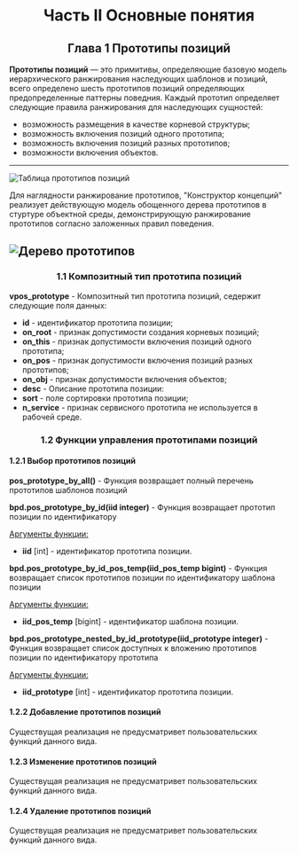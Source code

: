 <h1 align="center"> Часть II Основные понятия</h1 align="center">
<h2 align="center"> Глава 1 Прототипы позиций</h2 align="center">

**Прототипы позиций** — это примитивы, определяющие базовую модель иерархического ранжирования наследующих шаблонов и позиций, всего определено шесть прототипов позиций определяющих предопределенные паттерны поведния. Каждый прототип определяет следующие правила ранжирования для наследующих сущностей: 
- возможность размещения в качестве корневой структуры; 
- возможность включения позиций одного прототипа;
- возможность включения позиций разных прототипов; 
- возможности включения объектов. 
------------------------

![Таблица прототипов позиций](https://github.com/firstDismay/Conception-Builder/blob/main/resources/screenshots/proto_list.png?raw=true)

Для наглядности ранжирование прототипов, "Конструктор концепций" реализует действующую модель обощенного дерева прототипов в стуртуре объектной среды, демонстрирующую ранжирование прототипов согласно заложенных правил поведения.

![Дерево прототипов](https://github.com/firstDismay/Conception-Builder/blob/main/resources/screenshots/proto_tree.png?raw=true)
------------------------

<h3 align="center"> 1.1 Композитный тип прототипа позиций</h3 align="center">

**vpos_prototype** - Композитный тип прототипа позиций, седержит следующие поля данных:
- **id** - идентификатор прототипа позиции;
- **on_root** - признак допустимости создания корневых позиций;
- **on_this** - признак допустимости включения позиций одного прототипа;
- **on_pos** - признак допустимости включения позиций разных прототипов;
- **on_obj** - признак допустимости включения объектов;
- **desc** - Описание прототипа позиции:
- **sort** - поле сортировки прототипа позиции;
- **n_service** - признак сервисного прототипа не используется в рабочей среде.


<h3 align="center"> 1.2 Функции управления прототипами позиций</h3 align="center">

<h4 align="left"> 1.2.1 Выбор прототипов позиций</h4 align="left">

**pos_prototype_by_all()** - Функция возвращает полный перечень прототипов шаблонов позиций

**bpd.pos_prototype_by_id(iid integer)** - Функция возвращает прототип позиции по идентификатору

<u>Аргументы функции:</u>
- **iid** [int] - идентификатор прототипа позиции.

**bpd.pos_prototype_by_id_pos_temp(iid_pos_temp bigint)** - Функция возвращает список прототипов позиции по идентификатору шаблона позиции

<u>Аргументы функции:</u>
- **iid_pos_temp** [bigint] - идентификатор шаблона позиции.

**bpd.pos_prototype_nested_by_id_prototype(iid_prototype integer)** - Функция возвращает список доступных к вложению прототипов позиции по идентификатору прототипа

<u>Аргументы функции:</u>
- **iid_prototype** [int] - идентификатор прототипа позиции.

<h4 align="left"> 1.2.2 Добавление прототипов позиций</h4 align="left">
Существущая реализация не предусматривет пользовательских функций данного вида.
<h4 align="left"> 1.2.3 Изменение прототипов позиций</h4 align="left">
Существущая реализация не предусматривет пользовательских функций данного вида.
<h4 align="left"> 1.2.4 Удаление прототипов позиций</h4 align="left">
Существущая реализация не предусматривет пользовательских функций данного вида.